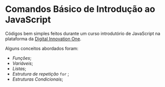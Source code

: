 # Comandos Básico de Introdução ao JavaScript

Códigos bem simples feitos durante um curso introdutório de JavaScript na plataforma da [Digital Innovation One](https://digitalinnovation.one/).
 
 Alguns conceitos abordados foram:
 - *Funções*;
 - *Variáveis*;
 - *Listas*;
 - *Estrutura de repetição* `for` ;
 - *Estruturas Condicionais*;


